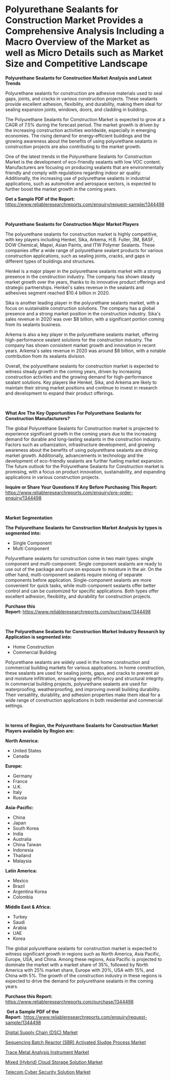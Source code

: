 <p><h1>Polyurethane Sealants for Construction Market Provides a Comprehensive Analysis Including a Macro Overview of the Market as well as Micro Details such as Market Size and Competitive Landscape</h1></p><p><strong>Polyurethane Sealants for Construction Market Analysis and Latest Trends</strong></p>
<p><p>Polyurethane sealants for construction are adhesive materials used to seal gaps, joints, and cracks in various construction projects. These sealants provide excellent adhesion, flexibility, and durability, making them ideal for sealing expansion joints, windows, doors, and cladding in buildings.</p><p>The Polyurethane Sealants for Construction Market is expected to grow at a CAGR of 7.5% during the forecast period. The market growth is driven by the increasing construction activities worldwide, especially in emerging economies. The rising demand for energy-efficient buildings and the growing awareness about the benefits of using polyurethane sealants in construction projects are also contributing to the market growth.</p><p>One of the latest trends in the Polyurethane Sealants for Construction Market is the development of eco-friendly sealants with low VOC content. Manufacturers are focusing on producing sealants that are environmentally friendly and comply with regulations regarding indoor air quality. Additionally, the increasing use of polyurethane sealants in industrial applications, such as automotive and aerospace sectors, is expected to further boost the market growth in the coming years.</p></p>
<p><strong>Get a Sample PDF of the Report:&nbsp;</strong> <a href="https://www.reliableresearchreports.com/enquiry/request-sample/1344498">https://www.reliableresearchreports.com/enquiry/request-sample/1344498</a></p>
<p>&nbsp;</p>
<p><strong>Polyurethane Sealants for Construction Major Market Players</strong></p>
<p><p>The polyurethane sealants for construction market is highly competitive, with key players including Henkel, Sika, Arkema, H.B. Fuller, 3M, BASF, DOW Chemical, Mapei, Asian Paints, and ITW Polymer Sealants. These companies offer a wide range of polyurethane sealant products for various construction applications, such as sealing joints, cracks, and gaps in different types of buildings and structures.</p><p>Henkel is a major player in the polyurethane sealants market with a strong presence in the construction industry. The company has shown steady market growth over the years, thanks to its innovative product offerings and strategic partnerships. Henkel's sales revenue in the sealants and adhesives segment reached $10.4 billion in 2020.</p><p>Sika is another leading player in the polyurethane sealants market, with a focus on sustainable construction solutions. The company has a global presence and a strong market position in the construction industry. Sika's sales revenue in 2020 was over $8 billion, with a significant portion coming from its sealants business.</p><p>Arkema is also a key player in the polyurethane sealants market, offering high-performance sealant solutions for the construction industry. The company has shown consistent market growth and innovation in recent years. Arkema's sales revenue in 2020 was around $8 billion, with a notable contribution from its sealants division.</p><p>Overall, the polyurethane sealants for construction market is expected to witness steady growth in the coming years, driven by increasing construction activities and the growing demand for high-performance sealant solutions. Key players like Henkel, Sika, and Arkema are likely to maintain their strong market positions and continue to invest in research and development to expand their product offerings.</p></p>
<p>&nbsp;</p>
<p><strong>What Are The Key Opportunities For Polyurethane Sealants for Construction Manufacturers?</strong></p>
<p><p>The global Polyurethane Sealants for Construction market is projected to experience significant growth in the coming years due to the increasing demand for durable and long-lasting sealants in the construction industry. Factors such as urbanization, infrastructure development, and growing awareness about the benefits of using polyurethane sealants are driving market growth. Additionally, advancements in technology and the development of eco-friendly sealants are further fueling market expansion. The future outlook for the Polyurethane Sealants for Construction market is promising, with a focus on product innovation, sustainability, and expanding applications in various construction projects.</p></p>
<p><strong>Inquire or Share Your Questions If Any Before Purchasing This Report:</strong> <a href="https://www.reliableresearchreports.com/enquiry/pre-order-enquiry/1344498">https://www.reliableresearchreports.com/enquiry/pre-order-enquiry/1344498</a></p>
<p>&nbsp;</p>
<p><strong>Market Segmentation</strong></p>
<p><strong>The Polyurethane Sealants for Construction Market Analysis by types is segmented into:</strong></p>
<p><ul><li>Single Component</li><li>Multi Component</li></ul></p>
<p><p>Polyurethane sealants for construction come in two main types: single component and multi-component. Single component sealants are ready to use out of the package and cure on exposure to moisture in the air. On the other hand, multi-component sealants require mixing of separate components before application. Single-component sealants are more convenient for quick tasks, while multi-component sealants offer better control and can be customized for specific applications. Both types offer excellent adhesion, flexibility, and durability for construction projects.</p></p>
<p><strong>Purchase this Report:&nbsp;</strong><a href="https://www.reliableresearchreports.com/purchase/1344498">https://www.reliableresearchreports.com/purchase/1344498</a></p>
<p>&nbsp;</p>
<p><strong>The Polyurethane Sealants for Construction Market Industry Research by Application is segmented into:</strong></p>
<p><ul><li>Home Construction</li><li>Commercial Building</li></ul></p>
<p><p>Polyurethane sealants are widely used in the home construction and commercial building markets for various applications. In home construction, these sealants are used for sealing joints, gaps, and cracks to prevent air and moisture infiltration, ensuring energy efficiency and structural integrity. In commercial building projects, polyurethane sealants are used for waterproofing, weatherproofing, and improving overall building durability. Their versatility, durability, and adhesion properties make them ideal for a wide range of construction applications in both residential and commercial settings.</p></p>
<p>&nbsp;</p>
<p><strong>In terms of Region, the Polyurethane Sealants for Construction Market Players available by Region are:</strong></p>
<p>
    <p> <strong> North America: </strong>
        <ul>
            <li>United States</li>
            <li>Canada</li>
        </ul>
        </p> 
    <p> <strong> Europe: </strong>
        <ul>
            <li>Germany</li>
            <li>France</li>
            <li>U.K.</li>
            <li>Italy</li>
            <li>Russia</li>
        </ul>
        </p> 
    <p> <strong> Asia-Pacific: </strong>
        <ul>
            <li>China</li>
            <li>Japan</li>
            <li>South Korea</li>
            <li>India</li>
            <li>Australia</li>
            <li>China Taiwan</li>
            <li>Indonesia</li>
            <li>Thailand</li>
            <li>Malaysia</li>
        </ul>
        </p> 
    <p> <strong> Latin America: </strong>
        <ul>
            <li>Mexico</li>
            <li>Brazil</li>
            <li>Argentina Korea</li>
            <li>Colombia</li>
        </ul>
        </p> 
    <p> <strong> Middle East & Africa: </strong>
        <ul>
            <li>Turkey</li>
            <li>Saudi</li>
            <li>Arabia</li>
            <li>UAE</li>
            <li>Korea</li>
        </ul>
    </p>
    </p>
<p><p>The global polyurethane sealants for construction market is expected to witness significant growth in regions such as North America, Asia Pacific, Europe, USA, and China. Among these regions, Asia Pacific is projected to dominate the market with a market share of 35%, followed by North America with 25% market share, Europe with 20%, USA with 15%, and China with 5%. The growth of the construction industry in these regions is expected to drive the demand for polyurethane sealants in the coming years.</p></p>
<p><strong>Purchase this Report: </strong><a href="https://www.reliableresearchreports.com/purchase/1344498">https://www.reliableresearchreports.com/purchase/1344498</a></p>
<p>&nbsp;<strong>Get a Sample PDF of the Report:&nbsp;&nbsp;</strong><a href="https://www.reliableresearchreports.com/enquiry/request-sample/1344498">https://www.reliableresearchreports.com/enquiry/request-sample/1344498</a></p>
<p><strong></strong></p>
<p><p><a href="https://github.com/nicoletavirag/Market-Research-Report-List-2/blob/main/digital-supply-chain-dsc-market.md">Digital Supply Chain (DSC) Market</a></p><p><a href="https://issuu.com/reportprime-2/docs/sequencing-batch-reactor-sbr-activated-sludge-proc">Sequencing Batch Reactor (SBR) Activated Sludge Process Market</a></p><p><a href="https://github.com/redneck06/Market-Research-Report-List-2/blob/main/trace-metal-analysis-instrument-market.md">Trace Metal Analysis Instrument Market</a></p><p><a href="https://issuu.com/reportprime-2/docs/mixed-hybrid-cloud-storage-solution-market-size-20">Mixed (Hybrid) Cloud Storage Solution Market</a></p><p><a href="https://github.com/peachesmcdowel1/Market-Research-Report-List-1/blob/main/telecom-cyber-security-solution-market.md">Telecom Cyber Security Solution Market</a></p></p>